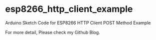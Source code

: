 # esp8266_http_client_example
Arduino Sketch Code for ESP8266 HTTP Client POST Method Example

For more detail, Please check my Github Blog.
